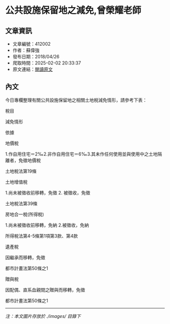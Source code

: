 # 公共設施保留地之減免,曾榮耀老師

## 文章資訊
- 文章編號：412002
- 作者：蘇偉強
- 發布日期：2018/04/26
- 爬取時間：2025-02-02 20:33:37
- 原文連結：[閱讀原文](https://real-estate.get.com.tw/Columns/detail.aspx?no=412002)

## 內文
今日專欄整理有關公共設施保留地之相關土地稅減免情形，請參考下表：

稅目

減免情形

依據

地價稅

1.作自用住宅＝2‰2.非作自用住宅＝6‰3.其未作任何使用並與使用中之土地隔離者，免徵地價稅

土地稅法第19條

土地增值稅

1.尚未被徵收前移轉，免徵 2. 被徵收，免徵

土地稅法第39條

房地合一稅(所得稅)

1.尚未被徵收前移轉，免納 2.被徵收，免納

所得稅法第4-5條第1項第3款、第4款

遺產稅

因繼承而移轉，免徵

都市計畫法第50條之1

贈與稅

因配偶、直系血親間之贈與而移轉，免徵

都市計畫法第50條之1

---
*注：本文圖片存放於 ./images/ 目錄下*
